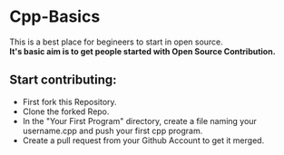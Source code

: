 # Cpp-Basics
This is a best place for begineers to start in open source.  
**It's basic aim is to get people started with Open Source Contribution.**
## Start contributing: 
 * First fork this Repository.
 * Clone the forked Repo. 
 * In the "Your First Program" directory, create a file naming your username.cpp and push your first cpp program. 
 * Create a pull request from your Github Account to get it merged. 
         
